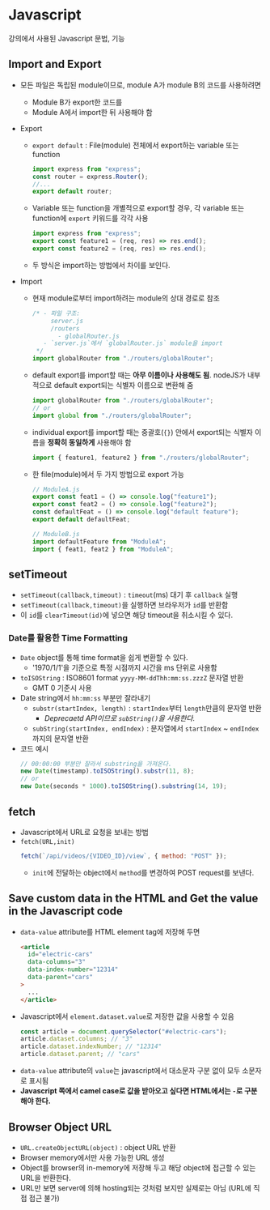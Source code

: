 # Javascript

강의에서 사용된 Javascript 문법, 기능

## Import and Export

- 모든 파일은 독립된 module이므로, module A가 module B의 코드를 사용하려면
  - Module B가 export한 코드를
  - Module A에서 import한 뒤 사용해야 함
- Export
  - `export default` : File(module) 전체에서 export하는 variable 또는 function
    ```javascript
    import express from "express";
    const router = express.Router();
    //...
    export default router;
    ```
  - Variable 또는 function을 개별적으로 export할 경우, 각 variable 또는 function에 `export` 키워드를 각각 사용
    ```javascript
    import express from "express";
    export const feature1 = (req, res) => res.end();
    export const feature2 = (req, res) => res.end();
    ```
  - 두 방식은 import하는 방법에서 차이를 보인다.
- Import

  - 현재 module로부터 import하려는 module의 상대 경로로 참조
    ```javascript
    /* - 파일 구조:
         server.js
         /routers
           - globalRouter.js
       - `server.js`에서 `globalRouter.js` module을 import
     */
    import globalRouter from "./routers/globalRouter";
    ```
  - default export를 import할 때는 **아무 이름이나 사용해도 됨**. nodeJS가 내부적으로 default export되는 식별자 이름으로 변환해 줌
    ```javascript
    import globalRouter from "./routers/globalRouter";
    // or
    import global from "./routers/globalRouter";
    ```
  - individual export를 import할 때는 중괄호(`{}`) 안에서 export되는 식별자 이름을 **정확히 동일하게** 사용해야 함
    ```javascript
    import { feature1, feature2 } from "./routers/globalRouter";
    ```
  - 한 file(module)에서 두 가지 방법으로 export 가능

    ```javascript
    // ModuleA.js
    export const feat1 = () => console.log("feature1");
    export const feat2 = () => console.log("feature2");
    const defaultFeat = () => console.log("default feature");
    export default defaultFeat;

    // ModuleB.js
    import defaultFeature from "ModuleA";
    import { feat1, feat2 } from "ModuleA";
    ```

## setTimeout

- `setTimeout(callback,timeout)` : `timeout`(ms) 대기 후 `callback` 실행
- `setTimeout(callback,timeout)`을 실행하면 브라우저가 `id`를 반환함
- 이 `id`를 `clearTimeout(id)`에 넣으면 해당 timeout을 취소시킬 수 있다.

### Date를 활용한 Time Formatting

- `Date` object를 통해 time format을 쉽게 변환할 수 있다.
  - '1970/1/1'을 기준으로 특정 시점까지 시간을 ms 단위로 사용함
- `toISOString` : ISO8601 format `yyyy-MM-ddThh:mm:ss.zzzZ` 문자열 반환
  - GMT 0 기준시 사용
- Date string에서 `hh:mm:ss` 부분만 잘라내기
  - `substr(startIndex, length)` : `startIndex`부터 `length`만큼의 문자열 반환
    - _Deprecaetd API이므로 `subString()`을 사용한다._
  - `subString(startIndex, endIndex)` : 문자열에서 `startIndex` ~ `endIndex`까지의 문자열 반환
- 코드 예시
  ```js
  // 00:00:00 부분만 잘라서 substring을 가져온다.
  new Date(timestamp).toISOString().substr(11, 8);
  // or
  new Date(seconds * 1000).toISOString().substring(14, 19);
  ```

## fetch

- Javascript에서 URL로 요청을 보내는 방법
- `fetch(URL,init)`
  ```js
  fetch(`/api/videos/{VIDEO_ID}/view`, { method: "POST" });
  ```
  - `init`에 전달하는 object에서 `method`를 변경하여 POST request를 보낸다.

## Save custom data in the HTML and Get the value in the Javascript code

- `data-value` attribute를 HTML element tag에 저장해 두면
  ```html
  <article
    id="electric-cars"
    data-columns="3"
    data-index-number="12314"
    data-parent="cars"
  >
    ...
  </article>
  ```
- Javascript에서 `element.dataset.value`로 저장한 값을 사용할 수 있음
  ```js
  const article = document.querySelector("#electric-cars");
  article.dataset.columns; // "3"
  article.dataset.indexNumber; // "12314"
  article.dataset.parent; // "cars"
  ```
- `data-value` attribute의 `value`는 javascript에서 대소문자 구분 없이 모두 소문자로 표시됨
- **Javascript 쪽에서 camel case로 값을 받아오고 싶다면 HTML에서는 `-`로 구분해야 한다.**

## Browser Object URL

- `URL.createObjectURL(object)` : object URL 반환
- Browser memory에서만 사용 가능한 URL 생성
- Object를 browser의 in-memory에 저장해 두고 해당 object에 접근할 수 있는 URL을 반환한다.
- URL만 보면 server에 의해 hosting되는 것처럼 보지만 실제로는 아님 (URL에 직접 접근 불가)
